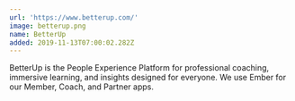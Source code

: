 ```yaml
---
url: 'https://www.betterup.com/'
image: betterup.png 
name: BetterUp
added: 2019-11-13T07:00:02.282Z
---
```

BetterUp is the People Experience Platform for professional coaching, immersive learning, and insights designed for everyone. We use Ember for our Member, Coach, and Partner apps. 